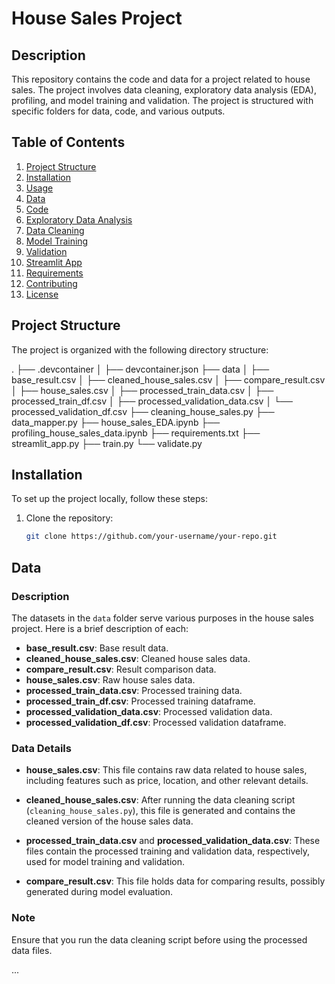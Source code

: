 # House Sales Project

## Description

This repository contains the code and data for a project related to house sales. The project involves data cleaning, exploratory data analysis (EDA), profiling, and model training and validation. The project is structured with specific folders for data, code, and various outputs.

## Table of Contents

1. [Project Structure](#project-structure)
2. [Installation](#installation)
3. [Usage](#usage)
4. [Data](#data)
5. [Code](#code)
6. [Exploratory Data Analysis](#exploratory-data-analysis)
7. [Data Cleaning](#data-cleaning)
8. [Model Training](#model-training)
9. [Validation](#validation)
10. [Streamlit App](#streamlit-app)
11. [Requirements](#requirements)
12. [Contributing](#contributing)
13. [License](#license)

## Project Structure

The project is organized with the following directory structure:

.
├── .devcontainer
│   ├── devcontainer.json
├── data
│   ├── base_result.csv
│   ├── cleaned_house_sales.csv
│   ├── compare_result.csv
│   ├── house_sales.csv
│   ├── processed_train_data.csv
│   ├── processed_train_df.csv
│   ├── processed_validation_data.csv
│   └── processed_validation_df.csv
├── cleaning_house_sales.py
├── data_mapper.py
├── house_sales_EDA.ipynb
├── profiling_house_sales_data.ipynb
├── requirements.txt
├── streamlit_app.py
├── train.py
└── validate.py


## Installation

To set up the project locally, follow these steps:

1. Clone the repository:

   ```bash
   git clone https://github.com/your-username/your-repo.git


## Data

### Description

The datasets in the `data` folder serve various purposes in the house sales project. Here is a brief description of each:

- **base_result.csv**: Base result data.
- **cleaned_house_sales.csv**: Cleaned house sales data.
- **compare_result.csv**: Result comparison data.
- **house_sales.csv**: Raw house sales data.
- **processed_train_data.csv**: Processed training data.
- **processed_train_df.csv**: Processed training dataframe.
- **processed_validation_data.csv**: Processed validation data.
- **processed_validation_df.csv**: Processed validation dataframe.

### Data Details

- **house_sales.csv**: This file contains raw data related to house sales, including features such as price, location, and other relevant details.

- **cleaned_house_sales.csv**: After running the data cleaning script (`cleaning_house_sales.py`), this file is generated and contains the cleaned version of the house sales data.

- **processed_train_data.csv** and **processed_validation_data.csv**: These files contain the processed training and validation data, respectively, used for model training and validation.

- **compare_result.csv**: This file holds data for comparing results, possibly generated during model evaluation.

### Note

Ensure that you run the data cleaning script before using the processed data files.

...